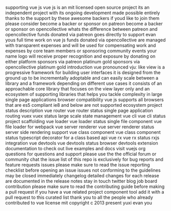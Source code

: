 supporting vue js vue js is an mit licensed open source project its an independent project with its ongoing development made possible entirely thanks to the support by these awesome backers if youd like to join them please consider become a backer or sponsor on patreon become a backer or sponsor on opencollective whats the difference between patreon and opencollective funds donated via patreon goes directly to support evan yous full time work on vue js funds donated via opencollective are managed with transparent expenses and will be used for compensating work and expenses by core team members or sponsoring community events your name logo will receive proper recognition and exposure by donating on either platform sponsors via patreon platinum gold sponsors via opencollective platinum gold introduction vue pronounced vjuː like view is a progressive framework for building user interfaces it is designed from the ground up to be incrementally adoptable and can easily scale between a library and a framework depending on different use cases it consists of an approachable core library that focuses on the view layer only and an ecosystem of supporting libraries that helps you tackle complexity in large single page applications browser compatibility vue js supports all browsers that are es5 compliant ie8 and below are not supported ecosystem project status description vue router vue router status single page application routing vuex vuex status large scale state management vue cli vue cli status project scaffolding vue loader vue loader status single file component vue file loader for webpack vue server renderer vue server renderer status server side rendering support vue class component vue class component status typescript decorator for a class based api vue rx vue rx status rxjs integration vue devtools vue devtools status browser devtools extension documentation to check out live examples and docs visit vuejs org questions for questions and support please use the the official forum or community chat the issue list of this repo is exclusively for bug reports and feature requests issues please make sure to read the issue reporting checklist before opening an issue issues not conforming to the guidelines may be closed immediately changelog detailed changes for each release are documented in the release notes stay in touch twitter blog job board contribution please make sure to read the contributing guide before making a pull request if you have a vue related project component tool add it with a pull request to this curated list thank you to all the people who already contributed to vue license mit copyright c 2013 present yuxi evan you